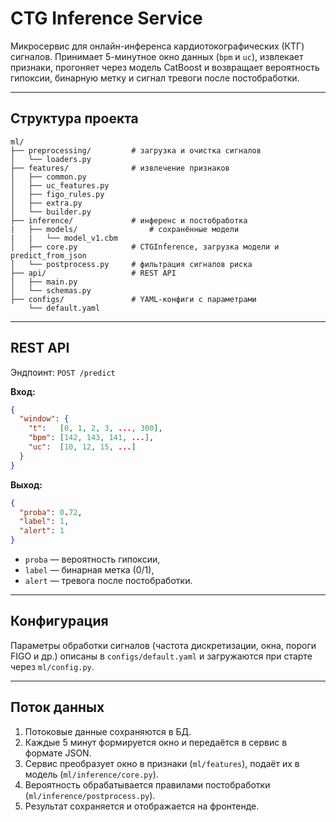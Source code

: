 # CTG Inference Service

Микросервис для онлайн-инференса кардиотокографических (КТГ) сигналов.
Принимает 5-минутное окно данных (`bpm` и `uc`), извлекает признаки, прогоняет через модель CatBoost и возвращает вероятность гипоксии, бинарную метку и сигнал тревоги после постобработки.

---

## Структура проекта

```
ml/
├── preprocessing/         # загрузка и очистка сигналов
│   └── loaders.py
├── features/              # извлечение признаков
│   ├── common.py
│   ├── uc_features.py
│   ├── figo_rules.py
│   ├── extra.py
│   └── builder.py
├── inference/             # инференс и постобработка
|   ├── models/                # сохранённые модели
|   |   └── model_v1.cbm
│   ├── core.py            # CTGInference, загрузка модели и predict_from_json
│   └── postprocess.py     # фильтрация сигналов риска
├── api/                   # REST API
│   ├── main.py
│   └── schemas.py
├── configs/               # YAML-конфиги с параметрами
    └── default.yaml
```

---

## REST API

Эндпоинт: `POST /predict`

**Вход:**

```json
{
  "window": {
    "t":   [0, 1, 2, 3, ..., 300],
    "bpm": [142, 143, 141, ...],
    "uc":  [10, 12, 15, ...]
  }
}
```

**Выход:**

```json
{
  "proba": 0.72,
  "label": 1,
  "alert": 1
}
```

* `proba` — вероятность гипоксии,
* `label` — бинарная метка (0/1),
* `alert` — тревога после постобработки.

---

## Конфигурация

Параметры обработки сигналов (частота дискретизации, окна, пороги FIGO и др.) описаны в `configs/default.yaml` и загружаются при старте через `ml/config.py`.

---

## Поток данных

1. Потоковые данные сохраняются в БД.
2. Каждые 5 минут формируется окно и передаётся в сервис в формате JSON.
3. Сервис преобразует окно в признаки (`ml/features`), подаёт их в модель (`ml/inference/core.py`).
4. Вероятность обрабатывается правилами постобработки (`ml/inference/postprocess.py`).
5. Результат сохраняется и отображается на фронтенде.